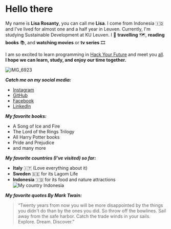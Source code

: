 # Hello there

My name is **Lisa Rosanty**, you can call me **Lisa**. 
I come from Indonesia :indonesia: and I've lived for almost one and a half year in Leuven.
Currently, I'm studying Sustainable Development at KU Leuven.
I :gift_heart: **travelling** :world_map:, **reading books** :books:, and **watching movies** or **tv series** :film_strip:

I am so excited to learn programming in [Hack Your Future](https://hackyourfuture.be/) and meet you [all](https://hackyourfuture.be/class-9-10/).
**I hope we can learn, study, and enjoy our time together.**

![IMG_6923](https://user-images.githubusercontent.com/63754597/81569011-ef78ab00-939e-11ea-9ee4-27ae85c42a11.JPG)

_**Catch me on my social media:**_

- [Instagram](https://www.instagram.com/lisarosaa/?hl=en)
- [GitHub](https://github.com/lisarosaa)
- [Facebook](https://www.facebook.com/lisarosaa)
- [LinkedIn](https://id.linkedin.com/in/lisa-rosanty-7ab042a2)

_**My favorite books:**_

- A Song of Ice and Fire
- The Lord of the Rings Trilogy
- All Harry Potter books
- Pride and Prejudice
- and many more

_**My favorite countries (I've visited) so far:**_

- **Italy** :it: (Love everything about it)
- **Sweden** :sweden: for its Lagom Life
- **Indonesia** :indonesia: for its food and nature attractions
![My country Indonesia](https://upload.wikimedia.org/wikipedia/commons/thumb/3/3b/PIAYNEMO.jpg/800px-PIAYNEMO.jpg)


_**My favorite quotes By Mark Twain:**_
>“Twenty years from now you will be more disappointed by the things you didn't do than by the ones you did. So throw off the bowlines. Sail away from the safe harbor. Catch the trade winds in your sails. Explore. Dream. Discover.”


